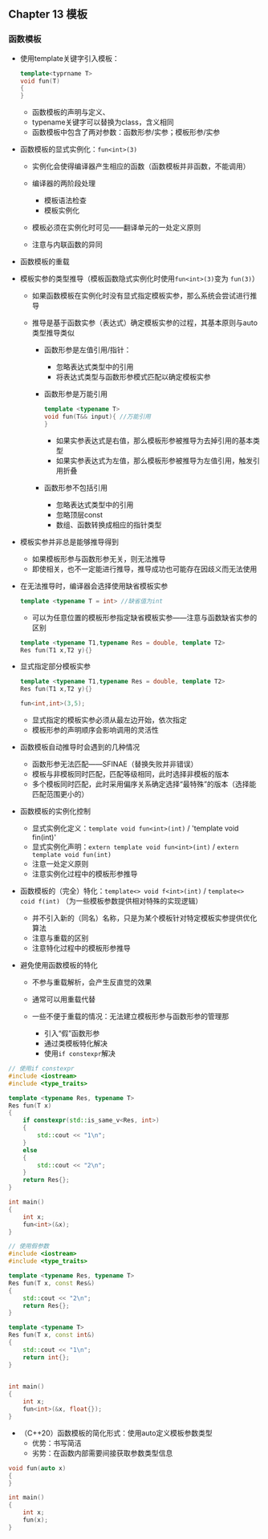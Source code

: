 ## Chapter 13 模板

### 函数模板

- 使用template关键字引入模板：

  ```c++
  template<typrname T> 
  void fun(T)
  {
  }
  ```

  - 函数模板的声明与定义、
  - typename关键字可以替换为class，含义相同
  - 函数模板中包含了两对参数：函数形参/实参；模板形参/实参

- 函数模板的显式实例化：`fun<int>(3)`

  - 实例化会使得编译器产生相应的函数（函数模板并非函数，不能调用）
  - 编译器的两阶段处理
    - 模板语法检查
    - 模板实例化

  - 模板必须在实例化时可见——翻译单元的一处定义原则
  - 注意与内联函数的异同

- 函数模板的重载

- 模板实参的类型推导（模板函数隐式实例化时使用`fun<int>(3)`变为 `fun(3)`）

  - 如果函数模板在实例化时没有显式指定模板实参，那么系统会尝试进行推导

  - 推导是基于函数实参（表达式）确定模板实参的过程，其基本原则与auto类型推导类似

    - 函数形参是左值引用/指针：

      - 忽略表达式类型中的引用
      - 将表达式类型与函数形参模式匹配以确定模板实参

    - 函数形参是万能引用

      ```c++
      template <typename T>
      void fun(T&& input){ //万能引用
      }
      ```

      - 如果实参表达式是右值，那么模板形参被推导为去掉引用的基本类型
      - 如果实参表达式为左值，那么模板形参被推导为左值引用，触发引用折叠

    - 函数形参不包括引用

      - 忽略表达式类型中的引用
      - 忽略顶层const
      - 数组、函数转换成相应的指针类型

- 模板实参并非总是能够推导得到

  - 如果模板形参与函数形参无关，则无法推导
  - 即使相关，也不一定能进行推导，推导成功也可能存在因歧义而无法使用

- 在无法推导时，编译器会选择使用缺省模板实参

  ```c++
  template <typename T = int> //缺省值为int
  ```

  - 可以为任意位置的模板形参指定缺省模板实参——注意与函数缺省实参的区别

  ```c++
  template <typename T1,typename Res = double, template T2>
  Res fun(T1 x,T2 y){}
  ```

- 显式指定部分模板实参

  ```c++
  template <typename T1,typename Res = double, template T2>
  Res fun(T1 x,T2 y){}
  
  fun<int,int>(3,5);
  ```

  - 显式指定的模板实参必须从最左边开始，依次指定
  - 模板形参的声明顺序会影响调用的灵活性

- 函数模板自动推导时会遇到的几种情况

  - 函数形参无法匹配——SFINAE（替换失败并非错误）
  - 模板与非模板同时匹配，匹配等级相同，此时选择非模板的版本
  - 多个模板同时匹配，此时采用偏序关系确定选择“最特殊”的版本（选择能匹配范围更小的）

- 函数模板的实例化控制

  - 显式实例化定义：`template void fun<int>(int)` / 'template void fin(int)'
  - 显式实例化声明：`extern template void fun<int>(int)` / `extern template void fun(int)`
  - 注意一处定义原则
  - 注意实例化过程中的模板形参推导

- 函数模板的（完全）特化：`template<> void f<int>(int)` / `template<> coid f(int)`  （为一些模板参数提供相对特殊的实现逻辑）

  - 并不引入新的（同名）名称，只是为某个模板针对特定模板实参提供优化算法
  - 注意与重载的区别
  - 注意特化过程中的模板形参推导
  
- 避免使用函数模板的特化

  - 不参与重载解析，会产生反直觉的效果
  - 通常可以用重载代替
  - 一些不便于重载的情况：无法建立模板形参与函数形参的管理那

    - 引入“假”函数形参
    - 通过类模板特化解决
    - 使用`if constexpr`解决

```c++
// 使用if constexpr
#include <iostream>
#include <type_traits>

template <typename Res, typename T>
Res fun(T x)
{
	if constexpr(std::is_same_v<Res, int>)
    {
        std::cout << "1\n";
    }
    else
    {
        std::cout << "2\n";
    }
    return Res{};
}

int main()
{
    int x;
    fun<int>(&x);
}

```

```c++
// 使用假参数
#include <iostream>
#include <type_traits>

template <typename Res, typename T>
Res fun(T x, const Res&)
{
    std::cout << "2\n";
    return Res{};
}

template <typename T>
Res fun(T x, const int&)
{
    std::cout << "1\n";
    return int{};
}
    

int main()
{
    int x;
    fun<int>(&x, float{});
}
```

- （C++20）函数模板的简化形式：使用auto定义模板参数类型
  - 优势：书写简洁
  - 劣势：在函数内部需要间接获取参数类型信息


```c++
void fun(auto x)
{
}

int main()
{
    int x;
    fun(x);
}
```



